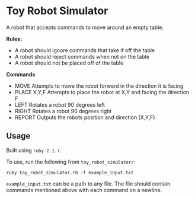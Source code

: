# Toy Robot Simulator

A robot that accepts commands to move around an empty table.

**Rules:**
- A robot should ignore commands that take if off the table
- A robot should reject commands when not on the table
- A robot should not be placed off of the table

**Commands**
- MOVE
  Attempts to move the robot forward in the direction it is facing
- PLACE X,Y,F
  Attempts to place the robot at X,Y and facing the direction F
- LEFT
  Rotates a robot 90 degrees left
- RIGHT
  Rotates a robot 90 degrees right
- REPORT
  Outputs the robots position and direction (X,Y,F)

## Usage
Built using `ruby 2.1.7`.

To use, run the following from `toy_robot_simulator/`:
```
ruby toy_robot_simulator.rb -f example_input.txt
```

`example_input.txt` can be a path to any file. The file should contain commands mentioned above with each command on a newline.

